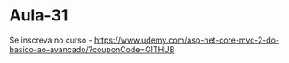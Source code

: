 # Aula-31


Se inscreva no curso - https://www.udemy.com/asp-net-core-mvc-2-do-basico-ao-avancado/?couponCode=GITHUB
